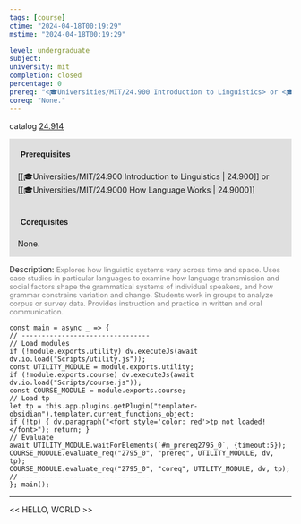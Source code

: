```yaml
---
tags: [course]
ctime: "2024-04-18T00:19:29"
mstime: "2024-04-18T00:19:29"

level: undergraduate
subject: 
university: mit
completion: closed
percentage: 0
prereq: "<🎓Universities/MIT/24.900 Introduction to Linguistics> or <🎓Universities/MIT/24.9000 How Language Works>"
coreq: "None."
---
```


catalog [24.914](http://student.mit.edu/catalog/m24b.html#24.914)

<span style="display: block; padding: 15px; background-color: rgb(100, 100, 100, 0.2);"><font id="m_prereq2795_0" style="display: block; font-family: Arial, sans-serif; font-weight: bold; padding: 5px">Prerequisites</font><br><span id="prereq2795_0">[[🎓Universities/MIT/24.900 Introduction to Linguistics | 24.900]] or [[🎓Universities/MIT/24.9000 How Language Works | 24.9000]]</span></span>
<span style="display: block; padding: 15px; background-color: rgb(100, 100, 100, 0.2);"><font id="m_coreq2795_0" style="display: block; font-family: Arial, sans-serif; font-weight: bold; padding: 5px">Corequisites</font><br><span id="coreq2795_0">None.</span></span>

<font style="">Description:</font>
<font style="color: grey; font-size: 0.8rem;">Explores how linguistic systems vary across time and space. Uses case studies in particular languages to examine how language transmission and social factors shape the grammatical systems of individual speakers, and how grammar constrains variation and change. Students work in groups to analyze corpus or survey data. Provides instruction and practice in written and oral communication.</font>

```dataviewjs
const main = async _ => {
// --------------------------------
// Load modules
if (!module.exports.utility) dv.executeJs(await dv.io.load("Scripts/utility.js"));
const UTILITY_MODULE = module.exports.utility;
if (!module.exports.course) dv.executeJs(await dv.io.load("Scripts/course.js"));
const COURSE_MODULE = module.exports.course;
// Load tp
let tp = this.app.plugins.getPlugin("templater-obsidian").templater.current_functions_object;
if (!tp) { dv.paragraph("<font style='color: red'>tp not loaded!</font>"); return; }
// Evaluate
await UTILITY_MODULE.waitForElements(`#m_prereq2795_0`, {timeout:5});
COURSE_MODULE.evaluate_req("2795_0", "prereq", UTILITY_MODULE, dv, tp);
COURSE_MODULE.evaluate_req("2795_0", "coreq", UTILITY_MODULE, dv, tp);
// --------------------------------
}; main();
```

---

<< HELLO, WORLD >>
